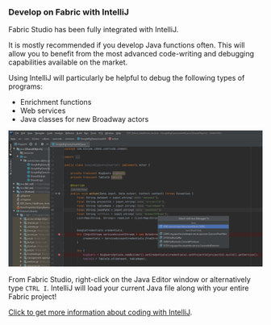 ### Develop on Fabric with IntelliJ
Fabric Studio has been fully integrated with IntelliJ. 

It is mostly recommended if you develop Java functions often. This will allow you to benefit from the most advanced code-writing and debugging capabilities available on the market.  

Using IntelliJ will particularly be helpful to debug the following types of programs:

- Enrichment functions
- Web services
- Java classes for new Broadway actors


![](images/04_15_03_attach.png)

From Fabric Studio, right-click on the Java Editor window or alternatively type ```CTRL I```. IntelliJ will load your current Java file along with your entire Fabric project! 

[Click to get more information about coding with IntelliJ](https://support.k2view.com/Academy_6.5/articles/04_fabric_studio/04a_IntelliJ/01_intelliJ_overview.html).
